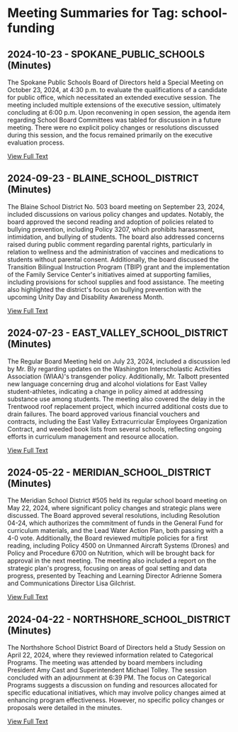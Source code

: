 # Meeting Summaries for Tag: school-funding

## 2024-10-23 - SPOKANE_PUBLIC_SCHOOLS (Minutes)

The Spokane Public Schools Board of Directors held a Special Meeting on October 23, 2024, at 4:30 p.m. to evaluate the qualifications of a candidate for public office, which necessitated an extended executive session. The meeting included multiple extensions of the executive session, ultimately concluding at 6:00 p.m. Upon reconvening in open session, the agenda item regarding School Board Committees was tabled for discussion in a future meeting. There were no explicit policy changes or resolutions discussed during this session, and the focus remained primarily on the executive evaluation process.

[View Full Text](https://raw.githubusercontent.com/VoronoiPerspectives/WashingtonStateSchoolBoardExplorer/refs/heads/main/data/countries/usa/states/wa/counties/spokane/school_boards/spokane_public_schools/2024/2024-10-23-minutes.txt)

## 2024-09-23 - BLAINE_SCHOOL_DISTRICT (Minutes)

The Blaine School District No. 503 board meeting on September 23, 2024, included discussions on various policy changes and updates. Notably, the board approved the second reading and adoption of policies related to bullying prevention, including Policy 3207, which prohibits harassment, intimidation, and bullying of students. The board also addressed concerns raised during public comment regarding parental rights, particularly in relation to wellness and the administration of vaccines and medications to students without parental consent. Additionally, the board discussed the Transition Bilingual Instruction Program (TBIP) grant and the implementation of the Family Service Center's initiatives aimed at supporting families, including provisions for school supplies and food assistance. The meeting also highlighted the district's focus on bullying prevention with the upcoming Unity Day and Disability Awareness Month.

[View Full Text](https://raw.githubusercontent.com/VoronoiPerspectives/WashingtonStateSchoolBoardExplorer/refs/heads/main/data/countries/usa/states/wa/counties/whatcom/school_boards/blaine_school_district/2024/2024-09-23-minutes.txt)

## 2024-07-23 - EAST_VALLEY_SCHOOL_DISTRICT (Minutes)

The Regular Board Meeting held on July 23, 2024, included a discussion led by Mr. Bly regarding updates on the Washington Interscholastic Activities Association (WIAA)'s transgender policy. Additionally, Mr. Talbott presented new language concerning drug and alcohol violations for East Valley student-athletes, indicating a change in policy aimed at addressing substance use among students. The meeting also covered the delay in the Trentwood roof replacement project, which incurred additional costs due to drain failures. The board approved various financial vouchers and contracts, including the East Valley Extracurricular Employees Organization Contract, and weeded book lists from several schools, reflecting ongoing efforts in curriculum management and resource allocation.

[View Full Text](https://raw.githubusercontent.com/VoronoiPerspectives/WashingtonStateSchoolBoardExplorer/refs/heads/main/data/countries/usa/states/wa/counties/spokane/school_boards/east_valley_school_district/2024/2024-07-23-minutes.txt)

## 2024-05-22 - MERIDIAN_SCHOOL_DISTRICT (Minutes)

The Meridian School District #505 held its regular school board meeting on May 22, 2024, where significant policy changes and strategic plans were discussed. The Board approved several resolutions, including Resolution 04-24, which authorizes the commitment of funds in the General Fund for curriculum materials, and the Lead Water Action Plan, both passing with a 4-0 vote. Additionally, the Board reviewed multiple policies for a first reading, including Policy 4500 on Unmanned Aircraft Systems (Drones) and Policy and Procedure 6700 on Nutrition, which will be brought back for approval in the next meeting. The meeting also included a report on the strategic plan's progress, focusing on areas of goal setting and data progress, presented by Teaching and Learning Director Adrienne Somera and Communications Director Lisa Gilchrist.

[View Full Text](https://raw.githubusercontent.com/VoronoiPerspectives/WashingtonStateSchoolBoardExplorer/refs/heads/main/data/countries/usa/states/wa/counties/whatcom/school_boards/meridian_school_district/2024/2024-05-22-mayboardmeeting-minutes.txt)

## 2024-04-22 - NORTHSHORE_SCHOOL_DISTRICT (Minutes)

The Northshore School District Board of Directors held a Study Session on April 22, 2024, where they reviewed information related to Categorical Programs. The meeting was attended by board members including President Amy Cast and Superintendent Michael Tolley. The session concluded with an adjournment at 6:39 PM. The focus on Categorical Programs suggests a discussion on funding and resources allocated for specific educational initiatives, which may involve policy changes aimed at enhancing program effectiveness. However, no specific policy changes or proposals were detailed in the minutes.

[View Full Text](https://raw.githubusercontent.com/VoronoiPerspectives/WashingtonStateSchoolBoardExplorer/refs/heads/main/data/countries/usa/states/wa/counties/snohomish/school_boards/northshore_school_district/2024/2024-04-22-minutes.txt)

